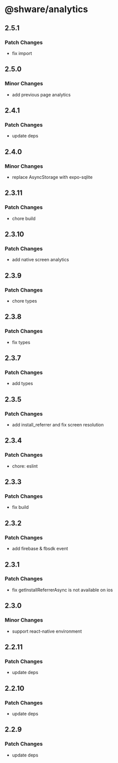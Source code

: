 # @shware/analytics

## 2.5.1

### Patch Changes

- fix import

## 2.5.0

### Minor Changes

- add previous page analytics

## 2.4.1

### Patch Changes

- update deps

## 2.4.0

### Minor Changes

- replace AsyncStorage with expo-sqlite

## 2.3.11

### Patch Changes

- chore build

## 2.3.10

### Patch Changes

- add native screen analytics

## 2.3.9

### Patch Changes

- chore types

## 2.3.8

### Patch Changes

- fix types

## 2.3.7

### Patch Changes

- add types

## 2.3.5

### Patch Changes

- add install_referrer and fix screen resolution

## 2.3.4

### Patch Changes

- chore: eslint

## 2.3.3

### Patch Changes

- fix build

## 2.3.2

### Patch Changes

- add firebase & fbsdk event

## 2.3.1

### Patch Changes

- fix getInstallReferrerAsync is not available on ios

## 2.3.0

### Minor Changes

- support react-native environment

## 2.2.11

### Patch Changes

- update deps

## 2.2.10

### Patch Changes

- update deps

## 2.2.9

### Patch Changes

- update deps
